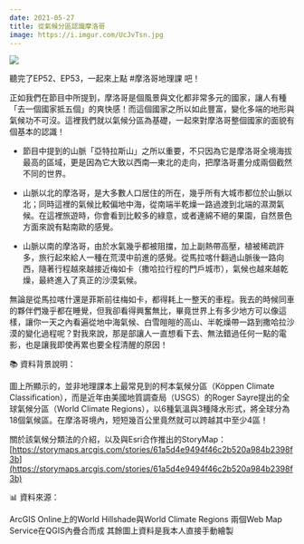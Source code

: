 ```yaml
---
date: 2021-05-27
title: 從氣候分區認識摩洛哥
image: https://i.imgur.com/UcJvTsn.jpg
---
```


![](https://i.imgur.com/UcJvTsn.jpg)

聽完了EP52、EP53，一起來上點 #摩洛哥地理課 吧！

正如我們在節目中所提到，摩洛哥是個風景與文化都非常多元的國家，讓人有種「去一個國家抵五個」的爽快感！而這個國家之所以如此豐富，變化多端的地形與氣候功不可沒。這裡我們就以氣候分區為基礎，一起來對摩洛哥整個國家的面貌有個基本的認識！

* 節目中提到的山脈「亞特拉斯山」之所以重要，不只因為它是摩洛哥全境海拔最高的區域，更是因為它大致以西南—東北的走向，把摩洛哥畫分成兩個截然不同的世界。

* 山脈以北的摩洛哥，是大多數人口居住的所在，幾乎所有大城市都位於山脈以北；同時這裡的氣候比較偏地中海，從南端半乾燥一路過渡到北端的濕潤氣候。在這裡旅遊時，你會看到比較多的綠意，或者連綿不絕的果園，自然景色方面來說有點南歐的感覺。

* 山脈以南的摩洛哥，由於水氣幾乎都被阻擋，加上副熱帶高壓，植被稀疏許多，旅行起來給人一種在荒漠中前進的感覺。從馬拉喀什翻過山脈後一路向西，隨著行程越來越接近梅如卡（撒哈拉行程的門戶城市），氣候也越來越乾燥，最終進入了真正的沙漠氣候。

無論是從馬拉喀什還是菲斯前往梅如卡，都得耗上一整天的車程。我去的時候同車的夥伴們幾乎都在睡覺，但我卻看得興奮無比，畢竟世界上有多少地方可以像這樣，讓你一天之內看遍從地中海氣候、白雪皚皚的高山、半乾燥帶一路到撒哈拉沙漠的變化過程呢？對我來說，那是部讓人一直想看下去、無法錯過任何一點的電影，也是讓我即使再累也要全程清醒的原因！

📚 資料背景說明：

圖上所顯示的，並非地理課本上最常見到的柯本氣候分區（Köppen Climate Classification），而是近年由美國地質調查局（USGS）的Roger Sayre提出的全球氣候分區（World Climate Regions），以6種氣溫與3種降水形式，將全球分為18個氣候區。在摩洛哥境內，短短幾百公里竟然就可以跨越其中至少4區！

關於該氣候分類法的介紹，以及與Esri合作推出的StoryMap： [https://storymaps.arcgis.com/stories/61a5d4e9494f46c2b520a984b2398f3b](https://storymaps.arcgis.com/stories/61a5d4e9494f46c2b520a984b2398f3b)

📊 資料來源：

ArcGIS Online上的World Hillshade與World Climate Regions
兩個Web Map Service在QGIS內疊合而成
其餘圖上資料是我本人直接手動繪製
